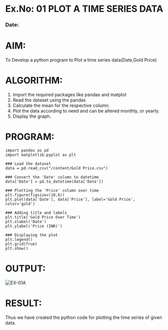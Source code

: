 # Ex.No: 01 PLOT A TIME SERIES DATA
###  Date: 

# AIM:
To Develop a python program to Plot a time series data(Date,Gold Price)
# ALGORITHM:
1. Import the required packages like pandas and matplot
2. Read the dataset using the pandas
3. Calculate the mean for the respective column.
4. Plot the data according to need and can be altered monthly, or yearly.
5. Display the graph.
# PROGRAM:
```
import pandas as pd
import matplotlib.pyplot as plt

### Load the dataset
data = pd.read_csv("/content/Gold Price.csv")

### Convert the 'Date' column to datetime
data['Date'] = pd.to_datetime(data['Date'])

### Plotting the 'Price' column over time
plt.figure(figsize=(10,6))
plt.plot(data['Date'], data['Price'], label='Gold Price', color='gold')

### Adding title and labels
plt.title('Gold Price Over Time')
plt.xlabel('Date')
plt.ylabel('Price (INR)')

### Displaying the plot
plt.legend()
plt.grid(True)
plt.show()
```
# OUTPUT:
![EX-01A](https://github.com/user-attachments/assets/a55625f2-37c3-4c0a-8e3e-8b9d283a5d13)
# RESULT:
Thus we have created the python code for plotting the time series of given data.
